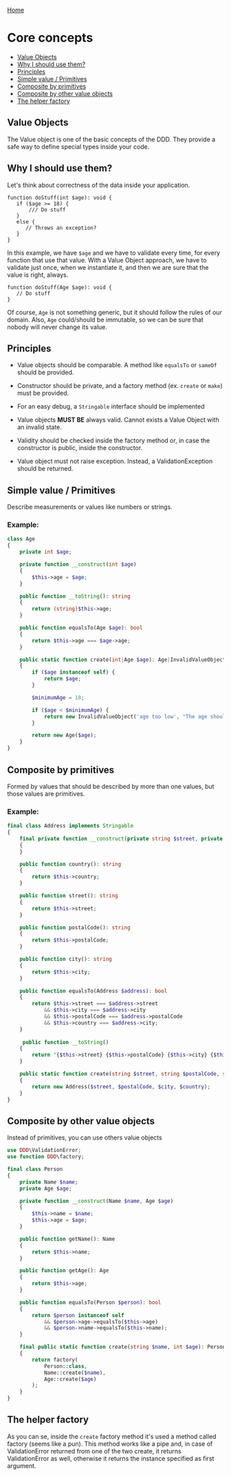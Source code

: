 [Home](../README.md)
# Core concepts

- [Value Objects](#value-objects)
- [Why I should use them?](#why-i-should-use-them)
- [Principles](#principles)
- [Simple value / Primitives](#simple-value--primitives)
- [Composite by primitives](#composite-by-primitives)
- [Composite by other value objects](#composite-by-other-value-objects)
- [The helper factory](#the-helper-factory)


## Value Objects
The Value object is one of the basic concepts of the DDD.
They provide a safe way to define special types inside your code.

## Why I should use them?
Let's think about correctness of the data inside your application.

```
function doStuff(int $age): void {
   if ($age >= 18) {
       /// Do stuff
   }
   else {
      // Throws an exception?
   }
}
```
In this example, we have `$age`  and we have to validate every time, for every function that use that value.
With a Value Object approach, we have to validate just once, when we instantiate it, and then we are sure that the value is right, always.

```
function doStuff(Age $age): void {
   // Do stuff
}
```
Of course, `Age` is not something generic, but it should follow the rules of our domain. Also, `Age` could/should be immutable, so we can be sure that nobody will never change its value.

## Principles
- Value objects should be comparable. A method like `equalsTo` or `sameOf` should be provided.

- Constructor should be private, and a factory method (ex. `create` or `make`) must be provided.

- For an easy debug, a `Stringable` interface should be implemented

- Value objects **MUST BE** always valid. Cannot exists a Value Object with an invalid state.

- Validity should be checked inside the factory method or, in case the constructor is public, inside the constructor.

- Value object must not raise exception. Instead, a ValidationException should be returned.

## Simple value / Primitives
Describe measurements or values like numbers or strings.

### Example:
```php
class Age
{
    private int $age;

    private function __construct(int $age)
    {
        $this->age = $age;
    }

    public function __toString(): string
    {
        return (string)$this->age;
    }

    public function equalsTo(Age $age): bool
    {
        return $this->age === $age->age;
    }

    public static function create(int|Age $age): Age|InvalidValueObject
    {
        if ($age instanceof self) {
            return $age;
        }

        $minimumAge = 18;

        if ($age < $minimumAge) {
            return new InvalidValueObject('age too low', "The age should be at least $minimumAge");
        }

        return new Age($age);
    }
}
```

## Composite by primitives
Formed by values that should be described by more than one values, but those values are primitives.

### Example:
```php
final class Address implements Stringable
{
    final private function __construct(private string $street, private string $postalCode, private string $city, private string $country)
    {
    }

    public function country(): string
    {
        return $this->country;
    }

    public function street(): string
    {
        return $this->street;
    }

    public function postalCode(): string
    {
        return $this->postalCode;
    }

    public function city(): string
    {
        return $this->city;
    }

    public function equalsTo(Address $address): bool
    {
        return $this->street === $address->street
            && $this->city === $address->city
            && $this->postalCode === $address->postalCode
            && $this->country === $address->city;
    }
    
     public function __toString()
    {
        return "{$this->street} {$this->postalCode} {$this->city} {$this->country}";
    }

    public static function create(string $street, string $postalCode, string $city, string $country): Address
    {
        return new Address($street, $postalCode, $city, $country);
    }
}
```

## Composite by other value objects
Instead of primitives, you can use others value objects

```php
use DDD\ValidationError;
use function DDD\factory;

final class Person
{
    private Name $name;
    private Age $age;

    private function __construct(Name $name, Age $age)
    {
        $this->name = $name;
        $this->age = $age;
    }

    public function getName(): Name
    {
        return $this->name;
    }

    public function getAge(): Age
    {
        return $this->age;
    }

    public function equalsTo(Person $person): bool
    {
        return $person instanceof self 
            && $person->age->equalsTo($this->age)
            && $person->name->equalsTo($this->name);
    }

    final public static function create(string $name, int $age): Person|ValidationError
    {
        return factory(
            Person::class,
            Name::create($name),
            Age::create($age)
        );
    }
}
```

## The helper factory
As you can se, inside the `create` factory method it's used a method called factory (seems like a pun).
This method works like a pipe and, in case of ValidationError returned from one of the two create, it returns ValidationError as well, otherwise it returns the instance specified as first argument.